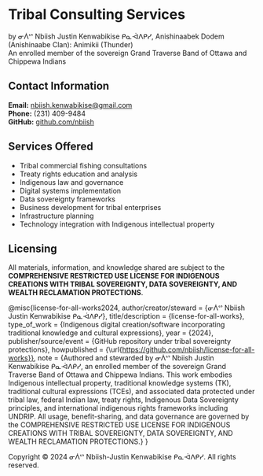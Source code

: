 # Tribal Consulting Services

by ᓂᐲᔥ Nbiish Justin Kenwabikise ᑭᓇᐙᐱᑭᓯ, Anishinaabek Dodem (Anishinaabe Clan): Animikii (Thunder)  
An enrolled member of the sovereign Grand Traverse Band of Ottawa and Chippewa Indians

## Contact Information

**Email:** nbiish.kenwabikise@gmail.com  
**Phone:** (231) 409-9484  
**GitHub:** [github.com/nbiish](https://github.com/nbiish)

## Services Offered

- Tribal commercial fishing consultations
- Treaty rights education and analysis
- Indigenous law and governance
- Digital systems implementation
- Data sovereignty frameworks
- Business development for tribal enterprises
- Infrastructure planning
- Technology integration with Indigenous intellectual property

## Licensing

All materials, information, and knowledge shared are subject to the **COMPREHENSIVE RESTRICTED USE LICENSE FOR INDIGENOUS CREATIONS WITH TRIBAL SOVEREIGNTY, DATA SOVEREIGNTY, AND WEALTH RECLAMATION PROTECTIONS**.

@misc{license-for-all-works2024,
  author/creator/steward = {ᓂᐲᔥ Nbiish Justin Kenwabikise ᑭᓇᐙᐱᑭᓯ},
  title/description = {license-for-all-works},
  type_of_work = {Indigenous digital creation/software incorporating traditional knowledge and cultural expressions},
  year = {2024},
  publisher/source/event = {GitHub repository under tribal sovereignty protections},
  howpublished = {\url{https://github.com/nbiish/license-for-all-works}},
  note = {Authored and stewarded by ᓂᐲᔥ Nbiish Justin Kenwabikise ᑭᓇᐙᐱᑭᓯ, an enrolled member of the sovereign Grand Traverse Band of Ottawa and Chippewa Indians. This work embodies Indigenous intellectual property, traditional knowledge systems (TK), traditional cultural expressions (TCEs), and associated data protected under tribal law, federal Indian law, treaty rights, Indigenous Data Sovereignty principles, and international indigenous rights frameworks including UNDRIP. All usage, benefit-sharing, and data governance are governed by the COMPREHENSIVE RESTRICTED USE LICENSE FOR INDIGENOUS CREATIONS WITH TRIBAL SOVEREIGNTY, DATA SOVEREIGNTY, AND WEALTH RECLAMATION PROTECTIONS.}
}

Copyright © 2024 ᓂᐲᔥ Nbiish-Justin Kenwabikise ᑭᓇᐙᐱᑭᓯ. All rights reserved.
